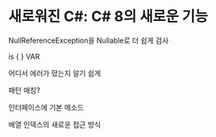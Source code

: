 # 새로워진 C#: C# 8의 새로운 기능

NullReferenceException을 Nullable로 더 쉽게 검사

is { } VAR

어디서 에러가 떴는지 알기 쉽게

패턴 매칭?

인터페이스에 기본 메소드

배열 인덱스의 새로운 접근 방식
